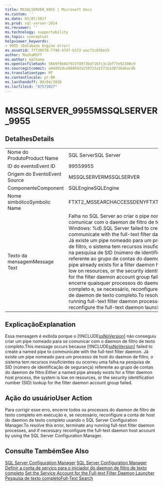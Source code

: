 ```yaml
---
title: MSSQLSERVER_9955 | Microsoft Docs
ms.custom: ''
ms.date: 03/07/2017
ms.prod: sql-server-2014
ms.reviewer: ''
ms.technology: supportability
ms.topic: conceptual
helpviewer_keywords:
- 9955 (Database Engine error)
ms.assetid: 77f30570-7790-4747-b372-eac71c036e19
author: MashaMSFT
ms.author: mathoma
ms.openlocfilehash: 56b9f9b4b7923f8973bd7167c3c1bf77e92300c9
ms.sourcegitcommit: ad4d92dce894592a259721a1571b1d8736abacdb
ms.translationtype: MT
ms.contentlocale: pt-BR
ms.lasthandoff: 08/04/2020
ms.locfileid: "87573027"
---
```

# <a name="mssqlserver_9955"></a><span data-ttu-id="e7592-102">MSSQLSERVER_9955</span><span class="sxs-lookup"><span data-stu-id="e7592-102">MSSQLSERVER_9955</span></span>
    
## <a name="details"></a><span data-ttu-id="e7592-103">Detalhes</span><span class="sxs-lookup"><span data-stu-id="e7592-103">Details</span></span>  
  
|||  
|-|-|  
|<span data-ttu-id="e7592-104">Nome do Produto</span><span class="sxs-lookup"><span data-stu-id="e7592-104">Product Name</span></span>|<span data-ttu-id="e7592-105">SQL Server</span><span class="sxs-lookup"><span data-stu-id="e7592-105">SQL Server</span></span>|  
|<span data-ttu-id="e7592-106">ID do evento</span><span class="sxs-lookup"><span data-stu-id="e7592-106">Event ID</span></span>|<span data-ttu-id="e7592-107">9955</span><span class="sxs-lookup"><span data-stu-id="e7592-107">9955</span></span>|  
|<span data-ttu-id="e7592-108">Origem do Evento</span><span class="sxs-lookup"><span data-stu-id="e7592-108">Event Source</span></span>|<span data-ttu-id="e7592-109">MSSQLSERVER</span><span class="sxs-lookup"><span data-stu-id="e7592-109">MSSQLSERVER</span></span>|  
|<span data-ttu-id="e7592-110">Componente</span><span class="sxs-lookup"><span data-stu-id="e7592-110">Component</span></span>|<span data-ttu-id="e7592-111">SQLEngine</span><span class="sxs-lookup"><span data-stu-id="e7592-111">SQLEngine</span></span>|  
|<span data-ttu-id="e7592-112">Nome simbólico</span><span class="sxs-lookup"><span data-stu-id="e7592-112">Symbolic Name</span></span>|<span data-ttu-id="e7592-113">FTXT2_MSSEARCHACCESSDENY</span><span class="sxs-lookup"><span data-stu-id="e7592-113">FTXT2_MSSEARCHACCESSDENY</span></span>|  
|<span data-ttu-id="e7592-114">Texto da mensagem</span><span class="sxs-lookup"><span data-stu-id="e7592-114">Message Text</span></span>|<span data-ttu-id="e7592-115">Falha no SQL Server ao criar o pipe nomeado '%ls' para se comunicar com o daemon de filtro de texto completo (erro do Windows: %d).</span><span class="sxs-lookup"><span data-stu-id="e7592-115">SQL Server failed to create named pipe '%ls' to communicate with the full-text filter daemon (Windows error: %d).</span></span> <span data-ttu-id="e7592-116">Já existe um pipe nomeado para um processo de host do daemon de filtro, o sistema tem recursos insuficientes ou ocorreu uma falha na pesquisa de SID (número de identificação de segurança) referente ao grupo de contas do daemon de filtro.</span><span class="sxs-lookup"><span data-stu-id="e7592-116">Either a named pipe already exists for a filter daemon host process, the system is low on resources, or the security identification number (SID) lookup for the filter daemon account group failed.</span></span> <span data-ttu-id="e7592-117">Para resolver esse erro, encerre quaisquer processos do daemon de filtro de texto completo e, se necessário, reconfigure a conta de serviço iniciador de daemon de texto completo.</span><span class="sxs-lookup"><span data-stu-id="e7592-117">To resolve this error, terminate any running full-text filter daemon processes, and if necessary reconfigure the full-text daemon launcher service account.</span></span>|  
  
## <a name="explanation"></a><span data-ttu-id="e7592-118">Explicação</span><span class="sxs-lookup"><span data-stu-id="e7592-118">Explanation</span></span>  
 <span data-ttu-id="e7592-119">Essa mensagem é exibida porque o [!INCLUDE[ssNoVersion](../../includes/ssnoversion-md.md)] não conseguiu criar um pipe nomeado para se comunicar com o daemon de filtro de texto completo.</span><span class="sxs-lookup"><span data-stu-id="e7592-119">This message occurs because [!INCLUDE[ssNoVersion](../../includes/ssnoversion-md.md)] failed to create a named pipe to communicate with the full-text filter daemon.</span></span> <span data-ttu-id="e7592-120">Já existe um pipe nomeado para um processo de host do daemon de filtro, o sistema tem recursos insuficientes ou ocorreu uma falha na pesquisa de SID (número de identificação de segurança) referente ao grupo de contas do daemon de filtro.</span><span class="sxs-lookup"><span data-stu-id="e7592-120">Either a named pipe already exists for a filter daemon host process, the system is low on resources, or the security identification number (SID) lookup for the filter daemon account group failed.</span></span>  
  
## <a name="user-action"></a><span data-ttu-id="e7592-121">Ação do usuário</span><span class="sxs-lookup"><span data-stu-id="e7592-121">User Action</span></span>  
 <span data-ttu-id="e7592-122">Para corrigir esse erro, encerre todos os processos do daemon de filtro de texto completo em execução e, se necessário, reconfigure a conta de host do daemon de texto completo usando o SQL Server Configuration Manager.</span><span class="sxs-lookup"><span data-stu-id="e7592-122">To resolve this error, terminate any running full-text filter daemon processes, and if necessary reconfigure the full-text daemon host account by using the SQL Server Configuration Manager.</span></span>  
  
## <a name="see-also"></a><span data-ttu-id="e7592-123">Consulte Também</span><span class="sxs-lookup"><span data-stu-id="e7592-123">See Also</span></span>  
 <span data-ttu-id="e7592-124">[SQL Server Configuration Manager](../sql-server-configuration-manager.md) </span><span class="sxs-lookup"><span data-stu-id="e7592-124">[SQL Server Configuration Manager](../sql-server-configuration-manager.md) </span></span>  
 <span data-ttu-id="e7592-125">[Definir a conta de serviço para o iniciador do daemon de filtro de texto completo](../search/set-the-service-account-for-the-full-text-filter-daemon-launcher.md) </span><span class="sxs-lookup"><span data-stu-id="e7592-125">[Set the Service Account for the Full-text Filter Daemon Launcher](../search/set-the-service-account-for-the-full-text-filter-daemon-launcher.md) </span></span>  
 [<span data-ttu-id="e7592-126">Pesquisa de texto completo</span><span class="sxs-lookup"><span data-stu-id="e7592-126">Full-Text Search</span></span>](../search/full-text-search.md)  
  
  
